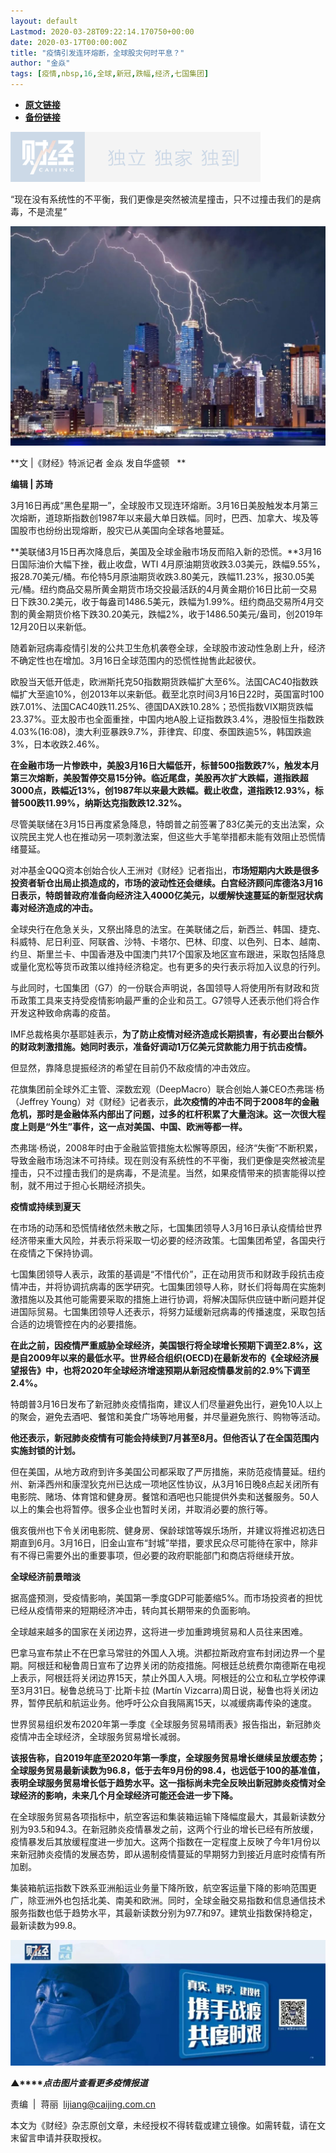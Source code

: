 ```yaml
---
layout: default
Lastmod: 2020-03-28T09:22:14.170750+00:00
date: 2020-03-17T00:00:00Z
title: "疫情引发连环熔断，全球股灾何时平息？"
author: "金焱"
tags: [疫情,nbsp,16,全球,新冠,跌幅,经济,七国集团]
---
```


* [**原文链接**](https://mp.weixin.qq.com/s/-BX7SsTEgxbQyKCmJ4GiXg)
* [**备份链接**](http://archive.today/TcO3m)


![](/images/post/77e6cfb5c7ef66e00d9bd04f74961594.jpg)

“现在没有系统性的不平衡，我们更像是突然被流星撞击，只不过撞击我们的是病毒，不是流星”

![](/images/post/d6f0989f17671f9b2c26deb0fb5179ec.jpg)

  

**文 |《财经》特派记者 金焱 发自华盛顿   **

**编辑 | 苏琦**

3月16日再成“黑色星期一”，全球股市又现连环熔断。3月16日美股触发本月第三次熔断，道琼斯指数创1987年以来最大单日跌幅。同时，巴西、加拿大、埃及等国股市也纷纷出现熔断，股灾已从美国向全球各地蔓延。

**美联储3月15日再次降息后，美国及全球金融市场反而陷入新的恐慌。**3月16日国际油价大幅下挫，截止收盘，WTI 4月原油期货收跌3.03美元，跌幅9.55%，报28.70美元/桶。布伦特5月原油期货收跌3.80美元，跌幅11.23%，报30.05美元/桶。纽约商品交易所黄金期货市场交投最活跃的4月黄金期价16日比前一交易日下跌30.2美元，收于每盎司1486.5美元，跌幅为1.99%。纽约商品交易所4月交割的黄金期货价格下跌30.20美元，跌幅2%，收于1486.50美元/盎司，创2019年12月20日以来新低。

随着新冠病毒疫情引发的公共卫生危机袭卷全球，全球股市波动性急剧上升，经济不确定性也在增加。3月16日全球范围内的恐慌性抛售此起彼伏。

欧股当天低开低走，欧洲斯托克50指数期货跌幅扩大至6%。法国CAC40指数跌幅扩大至逾10%，创2013年以来新低。截至北京时间3月16日22时，英国富时100跌7.01%、法国CAC40跌11.25%、德国DAX跌10.28%；恐慌指数VIX期货跌幅23.37%。亚太股市也全面重挫，中国内地A股上证指数跌3.4%，港股恒生指数跌4.03%(16:08)，澳大利亚暴跌9.7%，菲律宾、印度、泰国跌逾5%，韩国跌逾3%，日本收跌2.46%。

**在金融市场一片惨跌中，美股3月16日大幅低开，标普500指数跌7%，触发本月第三次熔断，美股暂停交易15分钟。临近尾盘，美股再次扩大跌幅，道指跌超3000点，跌幅近13%，创1987年以来最大跌幅。截止收盘，道指跌12.93%，标普500跌11.99%，纳斯达克指数跌12.32%。**

尽管美联储在3月15日再度紧急降息，特朗普之前签署了83亿美元的支出法案，众议院民主党人也在推动另一项刺激法案，但这些大手笔举措都未能有效阻止恐慌情绪蔓延。

对冲基金QQQ资本创始合伙人王洲对《财经》记者指出，**市场短期内大跌是很多投资者斩仓出局止损造成的，市场的波动性还会继续。白宫经济顾问库德洛3月16日表示，特朗普政府准备向经济注入4000亿美元，以缓解快速蔓延的新型冠状病毒对经济造成的冲击。**

全球央行在危急关头，又祭出降息的法宝。在美联储之后，新西兰、韩国、捷克、科威特、尼日利亚、阿联酋、沙特、卡塔尔、巴林、印度、以色列、日本、越南、约旦、斯里兰卡、中国香港及中国澳门共17个国家及地区宣布跟进，采取包括降息或量化宽松等货币政策以维持经济稳定。也有更多的央行表示将加入议息的行列。

与此同时，七国集团（G7）的一份联合声明说，各国领导人将使用所有财政和货币政策工具来支持受疫情影响最严重的企业和员工。G7领导人还表示他们将合作开发这种致命病毒的疫苗。

IMF总裁格奥尔基耶娃表示，**为了防止疫情对经济造成长期损害，有必要出台额外的财政刺激措施。她同时表示，准备好调动1万亿美元贷款能力用于抗击疫情。**

但显然，靠降息提振经济的希望在目前仍不敌疫情的冲击效应。

花旗集团前全球外汇主管、深数宏观（DeepMacro）联合创始人兼CEO杰弗瑞·杨（Jeffrey Young）对《财经》记者表示，**此次疫情的冲击不同于2008年的金融危机，那时是金融体系内部出了问题，过多的杠杆积累了大量泡沫。这一次很大程度上则是“外生”事件，这一点对美国、中国、欧洲等都一样。**

杰弗瑞·杨说，2008年时由于金融监管措施太松懈等原因，经济“失衡”不断积累，导致金融市场泡沫不可持续。现在则没有系统性的不平衡，我们更像是突然被流星撞击，只不过撞击我们的是病毒，不是流星。当然，如果疫情带来的损害能得以控制，就不用过于担心长期经济损失。

**疫情或持续到夏天**

在市场的动荡和恐慌情绪依然未散之际，七国集团领导人3月16日承认疫情给世界经济带来重大风险，并表示将采取一切必要的经济政策。七国集团希望，各国央行在疫情之下保持协调。

七国集团领导人表示，政策的基调是“不惜代价”，正在动用货币和财政手段抗击疫情冲击，并将协调抗病毒的医学研究。七国集团领导人称，财长们将每周在实施刺激措施以及其他可能需要采取的措施上进行协调，将解决国际供应链中断问题并促进国际贸易。七国集团领导人还表示，将努力延缓新冠病毒的传播速度，采取包括合适的边境管控在内的必要措施。

**在此之前，因疫情严重威胁全球经济，美国银行将全球增长预期下调至2.8%，这是自2009年以来的最低水平。世界经合组织(OECD)在最新发布的《全球经济展望报告》中，也将2020年全球经济增速预期从新冠疫情暴发前的2.9%下调至2.4%。**

特朗普3月16日发布了新冠肺炎疫情指南，建议人们尽量避免出行，避免10人以上的聚会，避免去酒吧、餐馆和美食广场等地用餐，并尽量避免旅行、购物等活动。

**他还表示，新冠肺炎疫情有可能会持续到7月甚至8月。但他否认了在全国范围内实施封锁的计划。**

但在美国，从地方政府到许多美国公司都采取了严厉措施，来防范疫情蔓延。纽约州、新泽西州和康涅狄克州已达成一项地区性协议，从3月16日晚8点起关闭所有电影院、赌场、体育馆和健身房。餐馆和酒吧也只能提供外卖和送餐服务。50人以上的集会也将暂停。很多企业也暂时关闭，并取消必要的旅行等。

俄亥俄州也下令关闭电影院、健身房、保龄球馆等娱乐场所，并建议将推迟初选日期直到6月。3月16日，旧金山宣布“封城”举措，要求民众尽可能待在家中，除非有不得已需要外出的重要事项，但必要的政府职能部门和商店将继续开放。

**全球经济前景暗淡**

据高盛预测，受疫情影响，美国第一季度GDP可能萎缩5%。而市场投资者的担忧已经从疫情带来的短期经济冲击，转向其长期带来的负面影响。

全球越来越多的国家在关闭边界，这将进一步加重跨境贸易和人员往来困难。

巴拿马宣布禁止不在巴拿马常驻的外国人入境。洪都拉斯政府宣布封闭边界一个星期。阿根廷和秘鲁周日宣布了边界关闭的防疫措施。阿根廷总统费尔南德斯在电视上表示，阿根廷将关闭边界15天，禁止外国人入境。阿根廷的公立和私立学校停课至3月31日。秘鲁总统马丁·比斯卡拉 (Martín Vizcarra)周日说，秘鲁也将关闭边界，暂停民航和航运业务。他呼吁公众自我隔离15天，以减缓病毒传染的速度。

世界贸易组织发布2020年第一季度《全球服务贸易晴雨表》报告指出，新冠肺炎疫情冲击全球经济，全球服务贸易增长减弱。

**该报告称，自2019年底至2020年第一季度，全球服务贸易增长继续呈放缓态势；全球服务贸易最新读数为96.8，低于去年9月份的98.4，也远低于100的基准值，表明全球服务贸易增长低于趋势水平。这一指标尚未完全反映出新冠肺炎疫情对全球经济的影响，未来几个月全球经济可能还会进一步下降。**

在全球服务贸易各项指标中，航空客运和集装箱运输下降幅度最大，其最新读数分别为93.5和94.3。在新冠肺炎疫情暴发之前，这两个行业的增长已经有所放缓，疫情暴发后其放缓程度进一步加大。这两个指数在一定程度上反映了今年1月份以来新冠肺炎疫情的发展态势，即从遏制疫情蔓延的早期努力到接近月底时疫情有所加剧。

集装箱航运指数下跌系亚洲船运业务量下降所致，航空客运量下降的影响范围更广，除亚洲外也包括北美、南美和欧洲。同时，全球金融交易指数和信息通信技术服务指数也低于趋势水平，其最新读数分别为97.7和97。建筑业指数保持稳定，最新读数为99.8。

[![](/images/post/4d24a5670c9a87791ea8b757d030c0d3.jpg)](https://mp.weixin.qq.com/mp/homepage?__biz=MjM5NDU5NTM4MQ==&hid=29&sn=21c0f34c737748fe3b2c372bb40ae622)  

**▲****_点击图片查看更多疫情报道_**

  

  

责编  |  蒋丽  lijiang@caijing.com.cn

本文为《财经》杂志原创文章，未经授权不得转载或建立镜像。如需转载，请在文末留言申请并获取授权。

